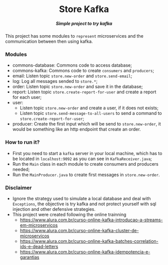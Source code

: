 <h1 align="center">Store Kafka</h1>
<h5 align="center">Simple project to try kafka</h5>

This project has some modules to `represent` microservices and the communication between then using kafka.

### Modules
- commons-database: Commons code to access database;
- commons-kafka: Commons code to create `consumers` and `producers`;
- email: Listen topic `store.new-order` and `store.send-email`;
- log: Log all messages sended to `store.*`;
- order: Listen topic `store.new-order` and save it in the database;
- report: Listen topic `store.create-report-for-user` and create a report for each user;
- user: 
  - Listen topic `store.new-order` and create a user, if it does not exists;
  - Listen topic `store.send-message-to-all-users` to send a command to `store.create-report-for-user`;
- producer: Create the first input which will be send to `store.new-order`, it would be something like an http endpoint that create an order.

### How to run it?
- First you need to start a `kafka` server in your local machine, which has to be located in `localhost:9092` as you can see in `KafkaReceiver.java`;
- Run the `Main` class in each module to create consumers and producers needed;
- Run the `MainProducer.java` to create first messages in `store.new-order`.

### Disclaimer
- Ignore the strategy used to simulate a local database and deal with `Exceptions`, the objective is try kafka and not protect yourself with sql injection and other defensive strategies.
- This project were created following the online trainning 
  - https://www.alura.com.br/curso-online-kafka-introducao-a-streams-em-microservicos 
  - https://www.alura.com.br/curso-online-kafka-cluster-de-microservicos
  - https://www.alura.com.br/curso-online-kafka-batches-correlation-ids-e-dead-letters
  - https://www.alura.com.br/curso-online-kafka-idempotencia-e-garantias
